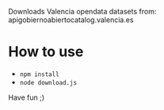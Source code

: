 Downloads Valencia opendata datasets from: apigobiernoabiertocatalog.valencia.es

# How to use

- `npm install`
- `node download.js`

Have fun ;)
